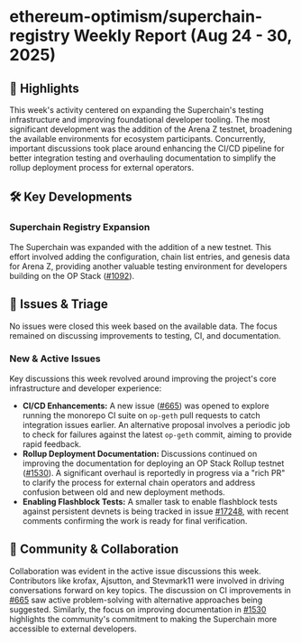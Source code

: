 # ethereum-optimism/superchain-registry Weekly Report (Aug 24 - 30, 2025)

## 🚀 Highlights
This week's activity centered on expanding the Superchain's testing infrastructure and improving foundational developer tooling. The most significant development was the addition of the Arena Z testnet, broadening the available environments for ecosystem participants. Concurrently, important discussions took place around enhancing the CI/CD pipeline for better integration testing and overhauling documentation to simplify the rollup deployment process for external operators.

## 🛠️ Key Developments
### Superchain Registry Expansion
The Superchain was expanded with the addition of a new testnet. This effort involved adding the configuration, chain list entries, and genesis data for Arena Z, providing another valuable testing environment for developers building on the OP Stack ([#1092](https://github.com/ethereum-optimism/superchain-registry/pull/1092)).

## 🐛 Issues & Triage
No issues were closed this week based on the available data. The focus remained on discussing improvements to testing, CI, and documentation.

### New & Active Issues
Key discussions this week revolved around improving the project's core infrastructure and developer experience:

*   **CI/CD Enhancements:** A new issue ([#665](https://github.com/ethereum-optimism/superchain-registry/issues/665)) was opened to explore running the monorepo CI suite on `op-geth` pull requests to catch integration issues earlier. An alternative proposal involves a periodic job to check for failures against the latest `op-geth` commit, aiming to provide rapid feedback.
*   **Rollup Deployment Documentation:** Discussions continued on improving the documentation for deploying an OP Stack Rollup testnet ([#1530](https://github.com/ethereum-optimism/superchain-registry/issues/1530)). A significant overhaul is reportedly in progress via a "rich PR" to clarify the process for external chain operators and address confusion between old and new deployment methods.
*   **Enabling Flashblock Tests:** A smaller task to enable flashblock tests against persistent devnets is being tracked in issue [#17248](https://github.com/ethereum-optimism/superchain-registry/issues/17248), with recent comments confirming the work is ready for final verification.

## 💬 Community & Collaboration
Collaboration was evident in the active issue discussions this week. Contributors like krofax, Ajsutton, and Stevmark11 were involved in driving conversations forward on key topics. The discussion on CI improvements in [#665](https://github.com/ethereum-optimism/superchain-registry/issues/665) saw active problem-solving with alternative approaches being suggested. Similarly, the focus on improving documentation in [#1530](https://github.com/ethereum-optimism/superchain-registry/issues/1530) highlights the community's commitment to making the Superchain more accessible to external developers.